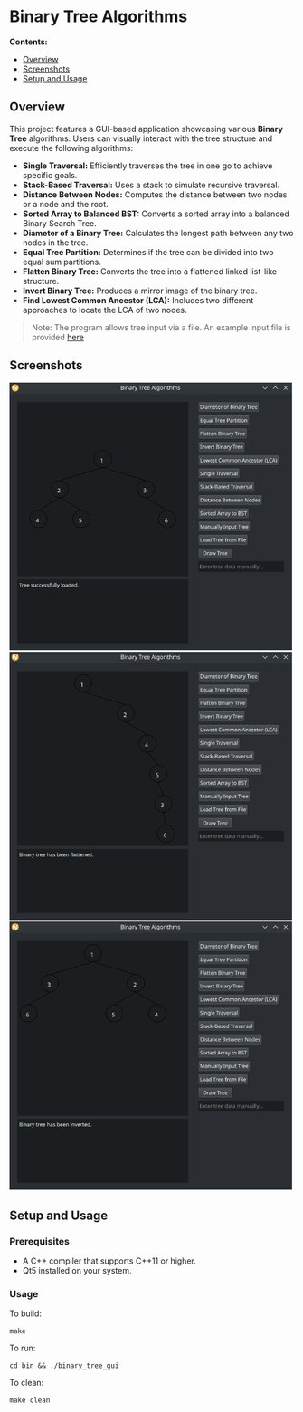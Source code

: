 Binary Tree Algorithms
======================

**Contents:**
- [Overview](#overview)
- [Screenshots](#screenshots)
- [Setup and Usage](#setup-and-usage)

## Overview

This project features a GUI-based application showcasing various **Binary Tree** algorithms. Users can visually interact with the tree structure and execute the following algorithms:

- **Single Traversal:** Efficiently traverses the tree in one go to achieve specific goals.
- **Stack-Based Traversal:** Uses a stack to simulate recursive traversal.
- **Distance Between Nodes:** Computes the distance between two nodes or a node and the root.
- **Sorted Array to Balanced BST:** Converts a sorted array into a balanced Binary Search Tree.
- **Diameter of a Binary Tree:** Calculates the longest path between any two nodes in the tree.
- **Equal Tree Partition:** Determines if the tree can be divided into two equal sum partitions.
- **Flatten Binary Tree:** Converts the tree into a flattened linked list-like structure.
- **Invert Binary Tree:** Produces a mirror image of the binary tree.
- **Find Lowest Common Ancestor (LCA):** Includes two different approaches to locate the LCA of two nodes.

>Note: The program allows tree input via a file. An example input file is provided [here](./Plain_Approaches/Tree/examples/)

<!-- 
TODO algorithms overivew section
 -->
 
## Screenshots

<img src="./screenshots/1.png" width="500" alt="draw tree">
<img src="./screenshots/2.png" width="500" alt="flatten BT">
<img src="./screenshots/3.png" width="500" alt="invert BT">

## Setup and Usage

### Prerequisites

- A C++ compiler that supports C++11 or higher.
- Qt5 installed on your system.

### Usage

To build:
```shell
make
```
To run:
```
cd bin && ./binary_tree_gui
```

To clean:
```shell
make clean
```